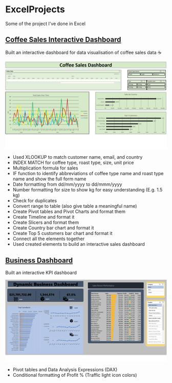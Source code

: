 # ExcelProjects
Some of the project I've done in Excel

## [Coffee Sales Interactive Dashboard](https://github.com/JackLai6726/ExcelProjects/blob/main/CoffeeSalesDashboard.xlsx)
Built an interactive dashboard for data visualisation of coffee sales data ☕

![Screenshot](https://github.com/JackLai6726/Files/blob/main/gh.png?raw=true)

- Used XLOOKUP to match customer name, email, and country
- INDEX MATCH for coffee type, roast type, size, unit price
- Multiplication formula for sales
- IF function to identify abbreviations of coffee type name and roast type name and show the full form name
- Date formatting from dd/mm/yyyy to dd/mmm/yyyy
- Number formatting for size to show kg for easy understanding (E.g. 1.5 kg)
- Check for duplicates
- Convert range to table (also give table a meaningful name)
- Create Pivot tables and Pivot Charts and format them
- Create Timeline and format it
- Create Slicers and format them
- Create Country bar chart and format it
- Create Top 5 customers bar chart and format it
- Connect all the elements together
- Used created elements to build an interactive sales dashboard

## [Business Dashboard](https://github.com/JackLai6726/ExcelProjects/blob/main/Business%20Dashboard.xlsx)
Built an interactive KPI dashboard

![Screenshot](https://github.com/JackLai6726/Files/blob/main/gh1.png?raw=true)

- Pivot tables and Data Analysis Expressions (DAX)
- Conditional formatting of Profit % (Traffic light icon colors)
